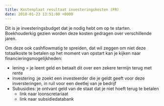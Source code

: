 ```yaml
---
title: Kostenplaat resultaat investeringskosten (FR)
date: 2018-01-23 13:51:00 +0000
---
```

Dit is je investeringsbudget dat je nodig hebt om op te starten. Boekhouderkig gezien worden deze kosten gedragen over verschillende jaren.

Om deze ook cashflowmatig te spreiden, dat wil zeggen om niet deze totaalkoste te betalen op het moment van opstart kan je kijken naar financieringsmogelijkheden:
* lening = je leent geld en betaalt dit over een zekere termijn terug met rente
* investering :je zoekt een investeerder die je geldt geeft voor deze inversteringen, in ruil voor een deetlej van je bedrijf
* Subusidies: je ontvant geld van de staat dat je niet hoeft terug te betalen
    * link naar loonscretariaat
    * link naar subsidiedatabank